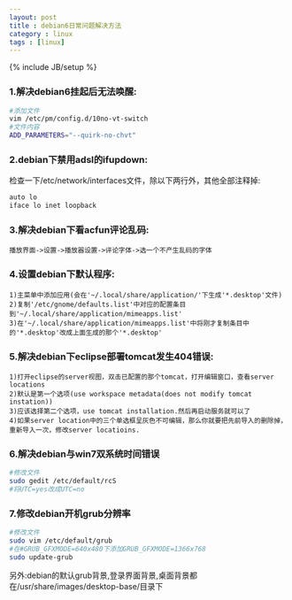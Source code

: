 ```yaml
---
layout: post
title : debian6日常问题解决方法
category : linux
tags : [linux]
---
```

{% include JB/setup %}

### 1.解决debian6挂起后无法唤醒:

```bash
#添加文件
vim /etc/pm/config.d/10no-vt-switch
#文件内容
ADD_PARAMETERS="--quirk-no-chvt"
```

### 2.debian下禁用adsl的ifupdown:

检查一下/etc/network/interfaces文件，除以下两行外，其他全部注释掉:

```bash
auto lo
iface lo inet loopback
```

### 3.解决debian下看acfun评论乱码:

	播放界面->设置->播放器设置->评论字体->选一个不产生乱码的字体

### 4.设置debian下默认程序:

	1)主菜单中添加应用(会在'~/.local/share/application/'下生成'*.desktop'文件)
	2)复制'/etc/gnome/defaults.list'中对应的配置条目到'~/.local/share/application/mimeapps.list'
	3)在'~/.local/share/application/mimeapps.list'中将刚才复制条目中的'*.desktop'改成上面生成的那个'*.desktop'

### 5.解决debian下eclipse部署tomcat发生404错误:

	1)打开eclipse的server视图，双击已配置的那个tomcat，打开编辑窗口，查看server locations
	2)默认是第一个选项(use workspace metadata(does not modify tomcat instation))
	3)应该选择第二个选项，use tomcat installation.然后再启动服务就可以了
	4)如果server location中的三个单选框呈灰色不可编辑，那么你就要把先前导入的删除掉，重新导入一次，修改server locatioins.

### 6.解决debian与win7双系统时间错误

```bash
#修改文件
sudo gedit /etc/default/rcS
#将UTC=yes改成UTC=no
```

### 7.修改debian开机grub分辨率

```bash
#修改文件
sudo vim /etc/default/grub
#在#GRUB_GFXMODE=640x480下添加GRUB_GFXMODE=1366x768
sudo update-grub
```

另外:debian的默认grub背景,登录界面背景,桌面背景都在/usr/share/images/desktop-base/目录下


